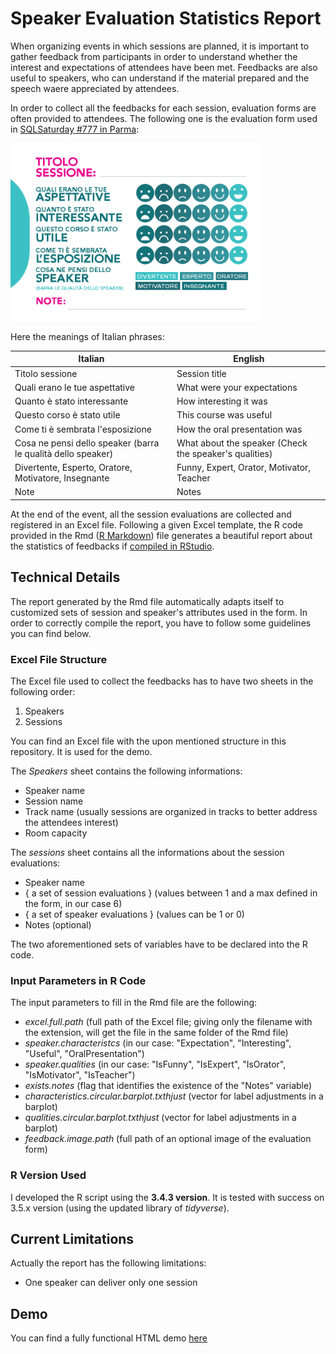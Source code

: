 # Speaker Evaluation Statistics Report
When organizing events in which sessions are planned, it is important to gather feedback from participants in order to understand whether the interest and expectations of attendees have been met. Feedbacks are also useful to speakers, who can understand if the material prepared and the speech waere appreciated by attendees.

In order to collect all the feedbacks for each session, evaluation forms are often provided to attendees. The following one is the evaluation form used in [SQLSaturday #777 in Parma](https://www.sqlsaturday.com/777/eventhome.aspx):

<img src="feedback.png" width="400">

Here the meanings of Italian phrases:

| Italian | English |
| ----------- | ----------- |
| Titolo sessione | Session title |
| Quali erano le tue aspettative | What were your expectations | 
| Quanto è stato interessante | How interesting it was |
| Questo corso è stato utile | This course was useful |
| Come ti è sembrata l'esposizione | How the oral presentation was |
| Cosa ne pensi dello speaker (barra le qualità dello speaker) | What about the speaker (Check the speaker's qualities) |
| Divertente, Esperto, Oratore, Motivatore, Insegnante | Funny, Expert, Orator, Motivator, Teacher |
| Note | Notes |

At the end of the event, all the session evaluations are collected and registered in an Excel file.
Following a given Excel template, the R code provided in the Rmd ([R Markdown](https://rmarkdown.rstudio.com/articles_intro.html)) file generates a beautiful report about the statistics of feedbacks if [compiled in RStudio](https://kbroman.org/knitr_knutshell/pages/Rmarkdown.html#converting-r-markdown-to-html).


## Technical Details
The report generated by the Rmd file automatically adapts itself to customized sets of session and speaker's attributes used in the form. In order to correctly compile the report, you have to follow some guidelines you can find below.
### Excel File Structure
The Excel file used to collect the feedbacks has to have two sheets in the following order:
1. Speakers
2. Sessions

You can find an Excel file with the upon mentioned structure in this repository. It is used for the demo.

The *Speakers* sheet contains the following informations:
- Speaker name
- Session name
- Track name (usually sessions are organized in tracks to better address the attendees interest)
- Room capacity

The *sessions* sheet contains all the informations about the session evaluations:
- Speaker name
- { a set of session evaluations } (values between 1 and a max defined in the form, in our case 6)
- { a set of speaker evaluations } (values can be 1 or 0)
- Notes (optional)

The two aforementioned sets of variables have to be declared into the R code.

### Input Parameters in R Code
The input parameters to fill in the Rmd file are the following:
- *excel.full.path* (full path of the Excel file; giving only the filename with the extension, will get the file in the same folder of the Rmd file)
- *speaker.characteristcs* (in our case: "Expectation", "Interesting", "Useful", "OralPresentation")
- *speaker.qualities* (in our case: "IsFunny", "IsExpert", "IsOrator", "IsMotivator", "IsTeacher")
- *exists.notes* (flag that identifies the existence of the "Notes" variable)
- *characteristics.circular.barplot.txthjust* (vector for label adjustments in a barplot)
- *qualities.circular.barplot.txthjust* (vector for label adjustments in a barplot)
- *feedback.image.path* (full path of an optional image of the evaluation form)

### R Version Used
I developed the R script using the **3.4.3 version**. It is tested with success on 3.5.x version (using the updated library of *tidyverse*).

## Current Limitations
Actually the report has the following limitations:
- One speaker can deliver only one session

## Demo
You can find a fully functional HTML demo [here](https://lucazav.github.io/speaker-evaluation-statistics-demo)
